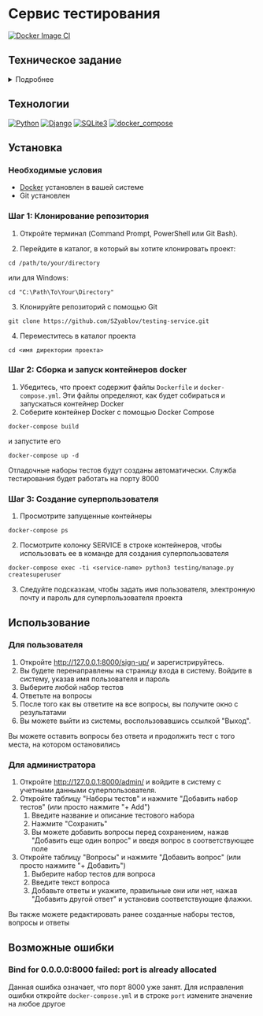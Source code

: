 # Сервис тестирования

[![Docker Image CI](https://github.com/SZyablov/testing-service/actions/workflows/docker-image.yml/badge.svg)](https://github.com/SZyablov/testing-service/actions/workflows/docker-image.yml)

## Техническое задание
<details><summary>Подробнее</summary>

### Основная информация
Необходимо разработать сервис тестирования. Имеются наборы тестов с вариантами ответов, один или несколько вариантов должны быть правильными

### Функциональные части сервиса
* Регистрация пользователя
* Аутентификация пользователя
* Зарегистрированные пользователи могут:
  * Пройти любой из наборов тестов
  * Последовательно отвечать на все вопросы, каждый вопрос должен отображаться на новой странице с отправкой формы (повторный ответ и оставление вопроса без ответа не допускается)
  * После прохождения теста вы можете увидеть результат:
    * количество правильных/неправильных ответов
    * процент правильных ответов

### Разделы панели администратора
* Стандартный раздел пользователя
* Раздел с наборами тестов
* Возможность:
  * добавлять вопросы
  * добавлять ответы на вопросы
  * отмечать правильные ответы
* Проверка того, что должен быть хотя бы 1 правильный вариант
* Проверка того, что все варианты не могут быть правильными
* Удаление вопросов/ответов/изменение правильных решений при редактировании тестовых наборов

### Требования
* Список всех зависимостей должен храниться в `requirements.txt` для возможности их установки с помощью `pip install -r requirements.txt`
* Разработка должна вестись в `.venv`, но сам каталог `.venv` должен быть добавлен в `.gitignore`
* Настройки должны храниться в `settings.py`, но если в той же директории есть `settings_local.py`, настройки из `settings_local.py` должны переопределять настройки в `settings.py`. Если существует файл `settings_local.py`, то настройки, определенные в нем, имеют более высокий приоритет. Сам файл `settings_local.py` добавляется в `.gitignore`. Таким образом, каждый разработчик и бета-сервер может использовать собственные настройки
</details>

## Технологии

[![Python](https://img.shields.io/badge/Python-3.11-blue?logo=python)](https://www.python.org/)
[![Django](https://img.shields.io/badge/Django-v5.0.7-blue?logo=Django)](https://www.djangoproject.com/)
[![SQLite3](https://img.shields.io/badge/-SQLite3-464646?logo=SQLite)](https://www.sqlite.com/version3.html)
[![docker_compose](https://img.shields.io/badge/-Docker-464646?logo=docker)](https://www.docker.com/)

## Установка

### Необходимые условия
* [Docker](https://www.docker.com/products/docker-desktop/) установлен в вашей системе
* Git установлен

### Шаг 1: Клонирование репозитория

1) Откройте терминал (Command Prompt, PowerShell или Git Bash).

2) Перейдите в каталог, в который вы хотите клонировать проект:
```
cd /path/to/your/directory
```
или для Windows:
```
cd "C:\Path\To\Your\Directory"
```

3) Клонируйте репозиторий с помощью Git
```
git clone https://github.com/SZyablov/testing-service.git
```

4) Переместитесь в каталог проекта
```
cd <имя директории проекта>
```

### Шаг 2: Сборка и запуск контейнеров docker

1) Убедитесь, что проект содержит файлы `Dockerfile` и `docker-compose.yml`. Эти файлы определяют, как будет собираться и запускаться контейнер Docker
2) Соберите контейнер Docker с помощью Docker Compose
```
docker-compose build
```
и запустите его
```
docker-compose up -d
```

Отладочные наборы тестов будут созданы автоматически. Служба тестирования будет работать на порту 8000

### Шаг 3: Создание суперпользователя

1) Просмотрите запущенные контейнеры
```
docker-compose ps
```
2) Посмотрите колонку SERVICE в строке контейнеров, чтобы использовать ее в команде для создания суперпользователя
```
docker-compose exec -ti <service-name> python3 testing/manage.py createsuperuser
```
3) Следуйте подсказкам, чтобы задать имя пользователя, электронную почту и пароль для суперпользователя проекта

## Использование

### Для пользователя

1) Откройте http://127.0.0.1:8000/sign-up/ и зарегистрируйтесь.
2) Вы будете перенаправлены на страницу входа в систему. Войдите в систему, указав имя пользователя и пароль
3) Выберите любой набор тестов
4) Ответьте на вопросы
5) После того как вы ответите на все вопросы, вы получите окно с результатами
6) Вы можете выйти из системы, воспользовавшись ссылкой "Выход".

Вы можете оставить вопросы без ответа и продолжить тест с того места, на котором остановились

### Для администратора

1) Откройте http://127.0.0.1:8000/admin/ и войдите в систему с учетными данными суперпользователя.
2) Откройте таблицу "Наборы тестов" и нажмите "Добавить набор тестов" (или просто нажмите "+ Add")
    1) Введите название и описание тестового набора
    2) Нажмите "Сохранить"
    3) Вы можете добавить вопросы перед сохранением, нажав "Добавить еще один вопрос" и введя вопрос в соответствующее поле
3) Откройте таблицу "Вопросы" и нажмите "Добавить вопрос" (или просто нажмите "+ Добавить")
    1) Выберите набор тестов для вопроса
    2) Введите текст вопроса
    3) Добавьте ответы и укажите, правильные они или нет, нажав "Добавить другой ответ" и установив соответствующие флажки.

Вы также можете редактировать ранее созданные наборы тестов, вопросы и ответы

## Возможные ошибки

### Bind for 0.0.0.0:8000 failed: port is already allocated
Данная ошибка означает, что порт 8000 уже занят. Для исправления ошибки откройте `docker-compose.yml` и в строке `port` измените значение на любое другое

